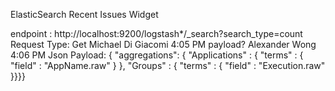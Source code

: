 ElasticSearch Recent Issues Widget




endpoint : http://localhost:9200/logstash*/_search?search_type=count
Request Type: Get
Michael Di Giacomi
4:05 PM
payload?
Alexander Wong
4:06 PM
Json Payload: { "aggregations": { "Applications" : { "terms" : { "field" : "AppName.raw" } }, "Groups" : { "terms" : { "field" : "Execution.raw" }}}}